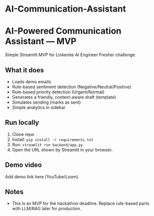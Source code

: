# AI-Communication-Assistant
# AI-Powered Communication Assistant — MVP

Simple Streamlit MVP for Linkenite AI Engineer Fresher challenge.

## What it does
- Loads demo emails
- Rule-based sentiment detection (Negative/Neutral/Positive)
- Rule-based priority detection (Urgent/Normal)
- Generates a friendly, context-aware draft (template)
- Simulates sending (marks as sent)
- Simple analytics in sidebar

## Run locally
1. Clone repo
2. Install: `pip install -r requirements.txt`
3. Run: `streamlit run backend/app.py`
4. Open the URL shown by Streamlit in your browser.

## Demo video
Add demo link here (YouTube/Loom).

## Notes
- This is an MVP for the hackathon deadline. Replace rule-based parts with LLM/RAG later for production.
